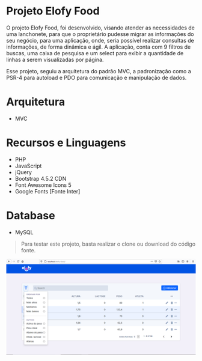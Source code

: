 # Projeto Elofy Food
O projeto Elofy Food, foi desenvolvido, visando atender as necessidades de uma lanchonete, para que o proprietário pudesse migrar as informações do seu negócio, para uma aplicação, onde, seria possível realizar consultas de informações, de forma dinâmica e ágil.
A aplicação, conta com 9 filtros de buscas, uma caixa de pesquisa e um select para exibir a quantidade de linhas a serem visualizadas por página.

Esse projeto, seguiu a arquitetura do padrão MVC, a padronização como a PSR-4 para autoload e PDO para comunicação e manipulação de dados.

# Arquitetura
- MVC


# Recursos e Linguagens
- PHP
- JavaScript
- jQuery
- Bootstrap 4.5.2 CDN
- Font Awesome Icons 5
- Google Fonts [Fonte Inter]

# Database
- MySQL
> Para testar este projeto, basta realizar o clone ou download do código fonte.

![Página principal](https://github.com/cicerodevs/elofy-food/blob/master/public/images/elofy-food.PNG)
